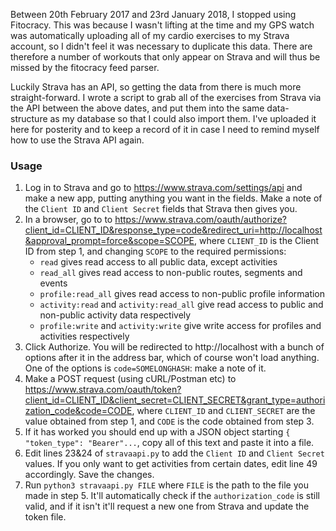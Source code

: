 Between 20th February 2017 and 23rd January 2018, I stopped using Fitocracy. This was because I wasn't lifting at the time and my GPS watch was automatically uploading all of my cardio exercises to my Strava account, so I didn't feel it was necessary to duplicate this data. There are therefore a number of workouts that only appear on Strava and will thus be missed by the fitocracy feed parser. 

Luckily Strava has an API, so getting the data from there is much more straight-forward. I wrote a script to grab all of the exercises from Strava via the API between the above dates, and put them into the same data-structure as my database so that I could also import them. I've uploaded it here for posterity and to keep a record of it in case I need to remind myself how to use the Strava API again.


### Usage
1. Log in to Strava and go to https://www.strava.com/settings/api and make a new app, putting anything you want in the fields. Make a note of the `Client ID` and `Client Secret` fields that Strava then gives you.
2. In a browser, go to to https://www.strava.com/oauth/authorize?client_id=CLIENT_ID&response_type=code&redirect_uri=http://localhost&approval_prompt=force&scope=SCOPE, where `CLIENT_ID` is the Client ID from step 1, and changing `SCOPE` to the required permissions:
	* `read` gives read access to all public data, except activities
	* `read_all` gives read access to non-public routes, segments and events
	* `profile:read_all` gives read access to non-public profile information
	* `activity:read` and `activity:read_all` give read access to public and non-public activity data respectively
	* `profile:write` and `activity:write` give write access for profiles and activities respectively
3. Click Authorize. You will be redirected to http://localhost with a bunch of options after it in the address bar, which of course won't load anything. One of the options is `code=SOMELONGHASH`: make a note of it.
4. Make a POST request (using cURL/Postman etc) to https://www.strava.com/oauth/token?client_id=CLIENT_ID&client_secret=CLIENT_SECRET&grant_type=authorization_code&code=CODE, where `CLIENT_ID` and `CLIENT_SECRET` are the value obtained from step 1, and `CODE` is the code obtained from step 3.
5. If it has worked you should end up with a JSON object starting `{ "token_type": "Bearer"...`, copy all of this text and paste it into a file. 
6. Edit lines 23&24 of `stravaapi.py` to add the `Client ID` and `Client Secret` values. If you only want to get activities from certain dates, edit line 49 accordingly. Save the changes.
7. Run `python3 stravaapi.py FILE` where `FILE` is the path to the file you made in step 5. It'll automatically check if the `authorization_code` is still valid, and if it isn't it'll request a new one from Strava and update the token file.
